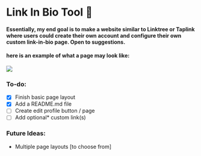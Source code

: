 # Link In Bio Tool :link:

#### Essentially, my end goal is to make a website similar to Linktree or Taplink where users could create their own account and configure their own custom link-in-bio page. Open to suggestions.

#### here is an example of what a page may look like:

<img src="https://i.imgur.com/3Sii95D.png">

### To-do:

- [x] Finish basic page layout
- [x] Add a README.md file
- [ ] Create edit profile button / page
- [ ] Add optional\* custom link(s)

### Future Ideas:

- Multiple page layouts [to choose from]
